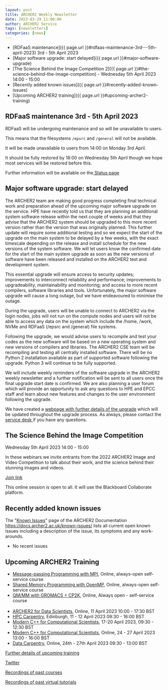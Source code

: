 ```yaml
---
layout: post
title: ARCHER2 Weekly Newsletter
date: 2023-03-29 11:00:00
author: ARCHER2 Service
tags: [newsletters] 
categories: [news]
---
```



- [RDFaaS maintenance]({{ page.url }}#rdfaas-maintenance-3rd---5th-april-2023)  3rd - 5th April 2023
- [Major software upgrade: start delayed]({{ page.url }}#major-software-upgrade)
- [The Science Behind the Image Competition 2]({{ page.url }}#the-science-behind-the-image-competition)  - Wednesday 5th April 2023 14:00 - 15:00
- [Recently added known issues]({{ page.url }}#recently-added-known-issues)
- [Upcoming ARCHER2 training]({{ page.url }}#upcoming-archer2-training)

<!--more-->
 



## RDFaaS maintenance 3rd - 5th April 2023

RDFaaS will be undergoing maintenance and so will be unavailable to users.

This means that the filesystems `/epsrc` and `/general` will not be available.

It will be made unavailable to users from 14:00 on Monday 3rd April.

It should be fully restored by 18:00 on Wednesday 5th April though we hope most services will be restored before this. 

Further information will be available on the[ Status page]( https://www.archer2.ac.uk/support-access/status.html)


## Major software upgrade: start delayed


The ARCHER2 team are making good progress completing final technical work and preparation ahead of the upcoming major software upgrade on the service. HPE have recently told us that they are planning an additional system software release within the next couple of weeks and that they advise that the ARCHER2 system should be upgraded to this more recent version rather than the version that was originally planned. This further update will require some additional testing and so we expect the start of the upgrade on the main system to be delayed by a few weeks, with the exact timescale depending on the release and install schedule for the new versions of the system software. We will let users know the confirmed date for the start of the main system upgrade as soon as the new versions of software have been released and installed on the ARCHER2 test and development system.
 
This essential upgrade will ensure access to security updates; improvements to interconnect reliability and performance; improvements to upgradeability, maintainability and monitoring; and access to more recent compilers, software libraries and tools. Unfortunately, the major software upgrade will cause a long outage, but we have endeavoured to minimise the outage.
 
During the upgrade, users will be unable to connect to ARCHER2 via the login nodes, jobs will not run on the compute nodes and users will not be able to access any data on the system which include the /home, /work, NVMe and RDFaaS (/epsrc and /general) file systems.
 
Following the upgrade, we would advise users to recompile and test your codes as the new software will be based on a new operating system and new versions of compilers and libraries. The ARCHER2 CSE team will be recompiling and testing all centrally installed software. There will be no Python 2 installation available as part of supported software following the upgrade. Python 3 will continue to be fully supported.
 
We will include weekly reminders of the software upgrade in the ARCHER2 weekly newsletter and a further notification will be sent to all users once the final upgrade start date is confirmed. We are also planning a user forum which will provide an opportunity to ask any questions to HPE and EPCC staff and learn about new features and changes to the user environment following the upgrade.
 
We have created a [webpage  with further details of the upgrade](https://docs.archer2.ac.uk/faq/upgrade-2023/) which will be updated throughout the upgrade process. As always, please contact the [service desk ](mailto:support@archer2.ac.uk) if you have any questions.


## The Science Behind the Image Competition

Wednesday 5th April 2023 14:00 - 15:00

In these webinars we invite entrants from the 2022 ARCHER2 Image and Video Competition to talk about their work, and the science behind their stunning images and videos.

[Join link]( https://eu.bbcollab.com/guest/28a7a30423e7469a91a2b1d2f931964e)

This online session is open to all. It will use the Blackboard Collaborate platform.

     
## Recently added known issues
 
The "[Known Issues](https://docs.archer2.ac.uk/known-issues/)" page of the ARCHER2 Documentation
<https://docs.archer2.ac.uk/known-issues/>
lists all current open known issues including a description of the issue, its symptoms and any work-arounds.

- No recent issues


## Upcoming ARCHER2 Training

- [Message-passing Programming with MPI](https://www.archer2.ac.uk/training/courses/210000-mpi-self-service/), Online, always-open self-service course
- [Shared Memory Programming with OpenMP](https://www.archer2.ac.uk/training/courses/210000-openmp-self-service/), Online, always-open self-service course
- [QM/MM with GROMACS + CP2K](https://www.archer2.ac.uk/training/courses/220000-gromacs-self-service/), Online, Always open - self-service course <br><br>
- [ARCHER2 for Data Scientists](https://www.archer2.ac.uk/training/courses/230411-data-scientists/), Online, 11 April 2023 10:00 - 17:30 BST 
- [HPC Carpentry](https://www.archer2.ac.uk/training/courses/230411-hpc-carpentry/), Edinburgh, 11 - 12 April 2023 09:30 - 16:00 BST 
- [Modern C++ for Computational Scientists](https://www.archer2.ac.uk/training/courses/230417-modern-c/), 17-20 April 2023, 09:30 - 12:30 BST
- [ Modern C++ for Computational Scientists](https://www.archer2.ac.uk/training/courses/230424-modern-c/), Online, 24 - 27 April 2023 13:00 - 16:00 BST 
- [Data Carpentry](https://www.archer2.ac.uk/training/courses/230424-data-carpentry/), Online, 24th - 27th April 2023 09:30 - 13:00 BST

[Further details of upcoming training](https://www.archer2.ac.uk/training/#upcoming-training)

[Twitter](https://twitter.com/ARCHER2_HPC)

[Recordings of past courses](https://www.archer2.ac.uk/training/materials/)

[Recordings of past virtual tutorials](https://www.archer2.ac.uk/training/materials/webinars)
